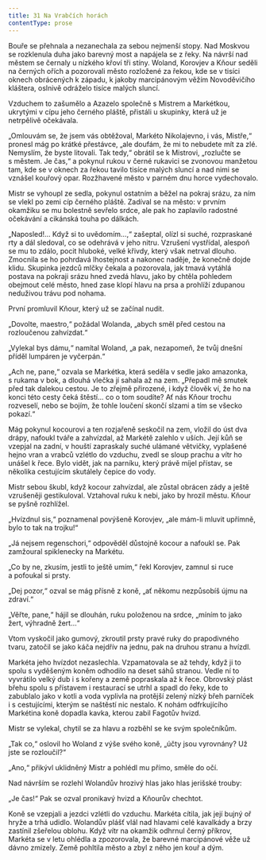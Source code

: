 ```yaml
---
title: 31 Na Vrabčích horách
contentType: prose
---
```


<section>

Bouře se přehnala a nezanechala za sebou nejmenší stopy. Nad Moskvou se rozklenula duha jako barevný most a napájela se z řeky. Na návrší nad městem se černaly u nízkého křoví tři stíny. Woland, Korovjev a Kňour seděli na černých ořích a pozorovali město rozložené za řekou, kde se v tisíci oknech obrácených k západu, k jakoby marcipánovým věžím Novoděvičího kláštera, oslnivě odráželo tisíce malých sluncí.

Vzduchem to zašumělo a Azazelo společně s Mistrem a Markétkou, ukrytými v cípu jeho černého pláště, přistáli u skupinky, která už je netrpělivě očekávala.

„Omlouvám se, že jsem vás obtěžoval, Markéto Nikolajevno, i vás, Mistře,“ pronesl mág po krátké přestávce, „ale doufám, že mi to nebudete mít za zlé. Nemyslím, že byste litovali. Tak tedy,“ obrátil se k Mistrovi, „rozlučte se s městem. Je čas,“ a pokynul rukou v černé rukavici se zvonovou manžetou tam, kde se v oknech za řekou tavilo tisíce malých sluncí a nad nimi se vznášel kouřový opar. Rozžhavené město v parném dnu horce vydechovalo.

Mistr se vyhoupl ze sedla, pokynul ostatním a běžel na pokraj srázu, za ním se vlekl po zemi cíp černého pláště. Zadíval se na město: v prvním okamžiku se mu bolestně sevřelo srdce, ale pak ho zaplavilo radostné očekávání a cikánská touha po dálkách.

„Naposled!… Když si to uvědomím…,“ zašeptal, olízl si suché, rozpraskané rty a dál sledoval, co se odehrává v jeho nitru. Vzrušení vystřídal, alespoň se mu to zdálo, pocit hluboké, velké křivdy, který však netrval dlouho. Zmocnila se ho pohrdavá lhostejnost a nakonec naděje, že konečně dojde klidu. Skupinka jezdců mlčky čekala a pozorovala, jak tmavá vytáhlá postava na pokraji srázu hned zvedá hlavu, jako by chtěla pohledem obejmout celé město, hned zase klopí hlavu na prsa a prohlíží zdupanou neduživou trávu pod nohama.

První promluvil Kňour, který už se začínal nudit.

„Dovolte, maestro,“ požádal Wolanda, „abych směl před cestou na rozloučenou zahvízdat.“

„Vylekal bys dámu,“ namítal Woland, „a pak, nezapomeň, že tvůj dnešní příděl lumpáren je vyčerpán.“

„Ach ne, pane,“ ozvala se Markétka, která seděla v sedle jako amazonka, s rukama v bok, a dlouhá vlečka jí sahala až na zem. „Přepadl mě smutek před tak dalekou cestou. Je to zřejmě přirozené, i když člověk ví, že ho na konci této cesty čeká štěstí… co o tom soudíte? Ať nás Kňour trochu rozveselí, nebo se bojím, že tohle loučení skončí slzami a tím se všecko pokazí.“

Mág pokynul kocourovi a ten rozjařeně seskočil na zem, vložil do úst dva drápy, nafoukl tváře a zahvízdal, až Markétě zalehlo v uších. Její kůň se vzepjal na zadní, v houští zapraskaly suché ulámané větvičky, vyplašené hejno vran a vrabců vzlétlo do vzduchu, zvedl se sloup prachu a vítr ho unášel k řece. Bylo vidět, jak na parníku, který právě míjel přístav, se několika cestujícím skutálely čepice do vody.

Mistr sebou škubl, když kocour zahvízdal, ale zůstal obrácen zády a ještě vzrušeněji gestikuloval. Vztahoval ruku k nebi, jako by hrozil městu. Kňour se pyšně rozhlížel.

„Hvízdnul sis,“ poznamenal povýšeně Korovjev, „ale mám-li mluvit upřímně, bylo to tak na trojku!“

„Já nejsem regenschori,“ odpověděl důstojně kocour a nafoukl se. Pak zamžoural spiklenecky na Markétu.

„Co by ne, zkusím, jestli to ještě umím,“ řekl Korovjev, zamnul si ruce a pofoukal si prsty.

„Dej pozor,“ ozval se mág přísně z koně, „ať někomu nezpůsobíš újmu na zdraví.“

„Věřte, pane,“ hájil se dlouhán, ruku položenou na srdce, „míním to jako žert, výhradně žert…“

Vtom vyskočil jako gumový, zkroutil prsty pravé ruky do prapodivného tvaru, zatočil se jako káča nejdřív na jednu, pak na druhou stranu a hvízdl.

Markéta jeho hvízdot nezaslechla. Vzpamatovala se až tehdy, když ji to spolu s vyděšeným koněm odhodilo na deset sáhů stranou. Vedle ní to vyvrátilo velký dub i s kořeny a země popraskala až k řece. Obrovský plást břehu spolu s přístavem i restaurací se utrhl a spadl do řeky, kde to zabublalo jako v kotli a voda vyplivla na protější zelený nízký břeh parníček i s cestujícími, kterým se naštěstí nic nestalo. K nohám odfrkujícího Markétina koně dopadla kavka, kterou zabil Fagotův hvizd.

Mistr se vylekal, chytil se za hlavu a rozběhl se ke svým spo­lečníkům.

„Tak co,“ oslovil ho Woland z výše svého koně, „účty jsou vyrovnány? Už jste se rozloučil?“

„Ano,“ přikývl uklidněný Mistr a pohlédl mu přímo, směle do očí.

Nad návrším se rozlehl Wolandův hrozivý hlas jako hlas jerišské trouby:

„Je čas!“ Pak se ozval pronikavý hvizd a Kňourův chechtot.

Koně se vzepjali a jezdci vzlétli do vzduchu. Markéta cítila, jak její bujný oř hryže a trhá udidlo. Wolandův plášť vlál nad hlavami celé kavalkády a brzy zastínil zšeřelou oblohu. Když vítr na okamžik odhrnul černý příkrov, Markéta se v letu ohlédla a zpozorovala, že barevné marcipánové věže už dávno zmizely. Země pohltila město a zbyl z něho jen kouř a dým.

</section>
